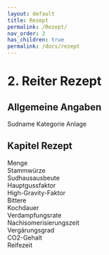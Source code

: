 ```yaml
---
layout: default
title: Rezept
permalink: /Rezept/
nav_order: 2
has_children: true
permalink: /docs/rezept
---
```


# 2. Reiter Rezept
## Allgemeine Angaben
Sudname
Kategorie
Anlage

## Kapitel Rezept
Menge  
Stammwürze  
Sudhausausbeute  
Hauptgussfaktor  
High-Gravity-Faktor  
Bittere  
Kochdauer  
Verdampfungsrate  
Nachisomerisierungszeit  
Vergärungsgrad  
CO2-Gehalt  
Reifezeit  